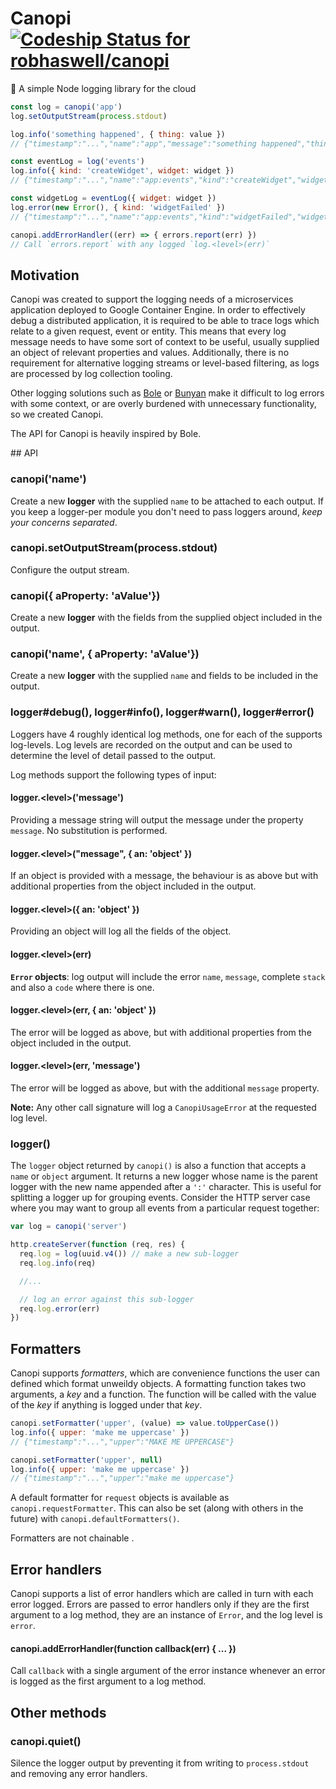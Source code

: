 # Canopi [ ![Codeship Status for robhaswell/canopi](https://app.codeship.com/projects/49893e50-c891-0134-6fb0-6ac8e955f005/status?branch=master)](https://app.codeship.com/projects/199046)
🌴 A simple Node logging library for the cloud

```js
const log = canopi('app')
log.setOutputStream(process.stdout)

log.info('something happened', { thing: value })
// {"timestamp":"...","name":"app","message":"something happened","thing":value}

const eventLog = log('events')
log.info({ kind: 'createWidget', widget: widget })
// {"timestamp":"...","name":"app:events","kind":"createWidget","widget":widget}

const widgetLog = eventLog({ widget: widget })
log.error(new Error(), { kind: 'widgetFailed' })
// {"timestamp":"...","name":"app:events","kind":"widgetFailed","widget":widget,"err":{ name, message, [code], stack }}

canopi.addErrorHandler((err) => { errors.report(err) })
// Call `errors.report` with any logged `log.<level>(err)`
```

## Motivation

Canopi was created to support the logging needs of a microservices application deployed to Google Container Engine.
In order to effectively debug a distributed application, it is required to be able to trace logs which relate to a given request, event or entity.
This means that every log message needs to have some sort of context to be useful, usually supplied an object of relevant properties and values.
Additionally, there is no requirement for alternative logging streams or level-based filtering, as logs are processed by log collection tooling.

Other logging solutions such as [Bole](https://github.com/rvagg/canopi) or [Bunyan](https://github.com/trentm/node-bunyan) make it difficult to log errors with some context, or are overly burdened with unnecessary functionality, so we created Canopi.

The API for Canopi is heavily inspired by Bole.

## API

### canopi('name')

Create a new **logger** with the supplied `name` to be attached to each output.
If you keep a logger-per module you don't need to pass loggers around, *keep your concerns separated*.

### canopi.setOutputStream(process.stdout)

Configure the output stream.

### canopi({ aProperty: 'aValue'})

Create a new **logger** with the fields from the supplied object included in the output.

### canopi('name', { aProperty: 'aValue'})

Create a new **logger** with the supplied `name` and fields to be included in the output.

### logger#debug(), logger#info(), logger#warn(), logger#error()

Loggers have 4 roughly identical log methods, one for each of the supports log-levels.
Log levels are recorded on the output and can be used to determine the level of detail passed to the output.

Log methods support the following types of input:

#### logger.\<level\>('message')

Providing a message string will output the message under the property `message`.
No substitution is performed.

#### logger.\<level\>("message", { an: 'object' })

If an object is provided with a message, the behaviour is as above but with additional properties from the object included in the output.

#### logger.\<level\>({ an: 'object' })

Providing an object will log all the fields of the object.

#### logger.\<level\>(err)

**`Error` objects**: log output will include the error `name`, `message`, complete `stack` and also a `code` where there is one.

#### logger.\<level\>(err, { an: 'object' })

The error will be logged as above, but with additional properties from the object included in the output.

#### logger.\<level\>(err, 'message')

The error will be logged as above, but with the additional `message` property.

**Note:** Any other call signature will log a `CanopiUsageError` at the requested log level.

### logger()

The `logger` object returned by `canopi()` is also a function that accepts a `name` or `object` argument.
It returns a new logger whose name is the parent logger with the new name appended after a `':'` character.
This is useful for splitting a logger up for grouping events.
Consider the HTTP server case where you may want to group all events from a particular request together:

```js
var log = canopi('server')

http.createServer(function (req, res) {
  req.log = log(uuid.v4()) // make a new sub-logger
  req.log.info(req)

  //...

  // log an error against this sub-logger
  req.log.error(err)
})
```

## Formatters

Canopi supports _formatters_, which are convenience functions the user can defined which format unweildy objects.
A formatting function takes two arguments, a _key_ and a function.
The function will be called with the value of the _key_ if anything is logged under that _key_.

```js
canopi.setFormatter('upper', (value) => value.toUpperCase())
log.info({ upper: 'make me uppercase' })
// {"timestamp":"...","upper":"MAKE ME UPPERCASE"}

canopi.setFormatter('upper', null)
log.info({ upper: 'make me uppercase' })
// {"timestamp":"...","upper":"make me uppercase"}
```

A default formatter for `request` objects is available as `canopi.requestFormatter`.
This can also be set (along with others in the future) with `canopi.defaultFormatters()`.

Formatters are not chainable .

## Error handlers

Canopi supports a list of error handlers which are called in turn with each error logged.
Errors are passed to error handlers only if they are the first argument to a log method, they are an instance of `Error`, and the log level is `error`.

#### canopi.addErrorHandler(function callback(err) { ... })

Call `callback` with a single argument of the error instance whenever an error is logged as the first argument to a log method.

## Other methods

### canopi.quiet()

Silence the logger output by preventing it from writing to `process.stdout` and removing any error handlers.
